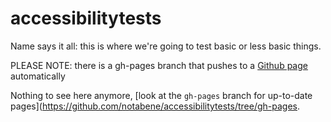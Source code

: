 # accessibilitytests

Name says it all: this is where we're going to test basic or less basic things.

PLEASE NOTE: there is a gh-pages branch that pushes to a [Github page](http://notabene.github.io/accessibilitytests/) automatically

Nothing to see here anymore, [look at the `gh-pages` branch for up-to-date pages](https://github.com/notabene/accessibilitytests/tree/gh-pages.